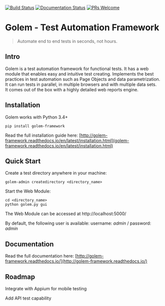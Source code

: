 [![Build Status](https://travis-ci.org/lucianopuccio/golem.svg?branch=master)](https://travis-ci.org/lucianopuccio/golem)
[![Documentation Status](http://readthedocs.org/projects/golem-framework/badge/?version=latest)](http://golem-framework.readthedocs.io/en/latest/?badge=latest)
[![PRs Welcome](https://img.shields.io/badge/PRs-welcome-brightgreen.svg?style=flat-square)](http://makeapullrequest.com)


Golem - Test Automation Framework
==================================================
>Automate end to end tests in seconds, not hours.


Intro
--------------------------------------

Golem is a test automation framework for functional tests. It has a web module that enables easy and intuitive test creating. Implements the best practices in test automation such as Page Objects and data parametrization. It can run tests in parallel, in multiple browsers and with multiple data sets. It comes out of the box with a highly detailed web reports engine. 

[comment]: <>


Installation
--------------------------------------

Golem works with Python 3.4+

```
pip install golem-framework
```

Read the full installation guide here: [http://golem-framework.readthedocs.io/en/latest/installation.html](golem-framework.readthedocs.io/en/latest/installation.html)

Quick Start
--------------------------------------

Create a test directory anywhere in your machine:

```
golem-admin createdirectory <directory_name>
```

Start the Web Module:

```
cd <directory_name>
python golem.py gui
```

The Web Module can be accessed at http://localhost:5000/

By default, the following user is available: username: *admin* / password: *admin*


Documentation
--------------------------------------

Read the full documentation here: [http://golem-framework.readthedocs.io/](http://golem-framework.readthedocs.io/)


Roadmap
--------------------------------------

Integrate with Appium for mobile testing

Add API test capability
